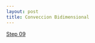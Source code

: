 ```yaml
---
layout: post
title: Conveccion Bidimensional
---
```


[Step 09 ](http://nbviewer.ipython.org/github/ja0335/Course_12_steps_to_Navier_Stokes/blob/master/Step%209.%20Laplace%20Equation.ipynb)

